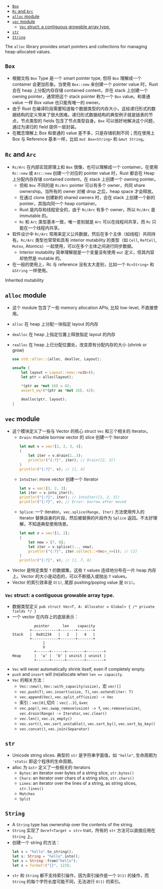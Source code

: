 - [`Box`](#box)
- [`Rc` and `Arc`](#rc-and-arc)
- [`alloc` module](#alloc-module)
- [`vec` module](#vec-module)
  - [`Vec` struct: a contiguous growable array type.](#vec-struct-a-contiguous-growable-array-type)
- [`str`](#str)
- [`String`](#string)

The `alloc` library provides smart pointers and collections for managing heap-allocated values.

## `Box`

- 根据文档 `Box` Type 是一个 smart pointer type, 但将 `Box` 理解成一个 container 会更加形象。当使用 `Box::new` 来创建一个 pointer value 时，Rust 会在 heap 上分配内存存储 contained content，并在 stack 上创建一个 owning pointer，通常把这个 stack pointer 称为一个 `Box` value。和普通 value 一样 Box value 也只能有唯一的 owner。
- 由于 Rust 在编译阶段需要知道每个数据类型的内存大小，这给递归形式的数据结构的定义带来了很大困难。递归形式数据结构的典型例子就是链表的节点，节点类型的 fields 包含了节点类型自身。`Box` 可以很好地解决这个问题，通过为递归的 field 提供一层封装。
- 在概念理解上 Box 和普通的 value 差不多，只是存储机制不同；而在使用上 Box 与 Reference 基本一样，比如 `mut Box<String>` 和 `&mut String`。

## `Rc` and `Arc`

- `Rc/Arc` 在内部实现原理上和 `Box` 很像，也可以理解成一个 container。在使用 `Rc::new` 或 `Arc::new` 创建一个对应的 pointer value 时，Rust 都会在 Heap 上分配内存存储 contained content，在 stack 上创建一个 owning pointer。
  - 但和 `Box` 不同的是 `Rc/Arc` pointer 可以有多个 owner，共同 share ownership。当所有的 owner 对被 drop 之后，heap space 才会释放。
  - 在通过 clone 创建新的 shared owners 时，会在 stack 上创建一个新的 pointer，其指向同一个 heap container。
  - Rust 是内存和线程安全的，由于 `Rc/Arc` 有多个 owner，所以 `Rc/Arc` 是 immutable 的。
  - `Rc` 和 `Arc` 类型基本一致，唯一差别就是 `Arc` 可以在线程间共享，而 `Rc` 只能在一个线程内共享。
- 软件设计中 `Rc/Arc` 常用来定义公共数据，然后在多个主体（如线程）共同持有。`Rc/Arc` 类型也常常和具有 interior mutability 的类型（如 `Cell`, `RefCell`, `Mutex`, Atomics）一起使用，可以在多个主体之间进行同步数据。
  - Interior mutability 简单理解就是一个变量没有使用 `mut` 定义，但其内容却依然是 mutable 的。
- 在一般的使用上，Rc 与 reference 没有太大差别，比如一个 `Rc<String>` 和 `&String` 一样使用。

Inherited mutability

## `alloc` module

- 这个 module 包含了一些 memory allocation APIs, 比较 low-level, 不直接使用。
- `alloc` 在 heap 上分配一块指定 layout 的内存
- `dealloc` 在 heap 上指定位置上释放指定 layout 的内存
- `realloc` 在 heap 上已分配位置处，改变原有分配内存的大小 (shrink or grow)

    ```rust
    use std::alloc::{alloc, dealloc, Layout};

    unsafe {
        let layout = Layout::new::<u16>();
        let ptr = alloc(layout);

        *(ptr as *mut 16) = 42;
        assert_eq!(*(ptr as *mut 16), 42);

        dealloc(ptr, layout);
    }
    ```

## `vec` module

- 这个模块定义了一些与 Vector 的核心 struct `Vec` 和三个相关的 Iterator。
  - `Drain`: mutable borrow vector 的 slice 创建一个 Iterator
    ```rust
    let mut v = vec![1, 2, 3, 4];
    {
        let iter = v.drain(1..3);
        println!("{:?}", iter); // Drain([2, 3])
    }
    println!("{:?}", v); // [1, 4]
    ```
  - `IntoIter`: move vector 创建一个 Iterator
    ```rust
    let v = vec![1, 2, 3];
    let iter = v.into_iter();
    println!("{:?}", iter); // IntoIter([1, 2, 3])
    println!("{:?}", v); // Error: borrow after moved
    ```
  - `Splice`: 一个 iterator。`vec.splice(Range, Iter)` 方法使用传入的 Iterator 替换自身的片段，然后被替换的片段作为 `Splice` 返回。不太好理解，不知道典型使用场景。
    ```rust
    let mut v = vec![1, 2];
    {
        let new = [7, 8];
        let iter = v.splice(1.., new);
        println!("{:?}", iter.collect::<Vec<_>>()); // [2]
    }
    println!("{:?}", v); // [1, 7, 8]
    ```
- Vector 是特定类型 `T` 的数据集，这些 `T` values 连续地分布在一片 heap 内存上。Vector 的大小是动态的，可以不断插入或抛出 `T` values。
- Vector 的索引效率是 `O(1)`, 尾部 pushing/poping value 是 `O(1)`。

### `Vec` struct: a contiguous growable array type.

- 数据类型定义 `pub struct Vec<T, A: Allocator = Global> { /* private fields */ }`
- 一个 vector 在内存上的底层表示：
    ```
              pointer      len    capacity
            +------------+-------+-------+
    Stack   |  0x01234   |   2   |   4   |
            +------------+-------+-------+
                  |
                  V
              +------+------+--------+--------+
    Heap      |  'a' |  'b' | uninit | uninit |
              +------+------+--------+--------+
    ```
- `Vec` will never automatically shrink itself, even if completely empty.
- `push` and `insert` will (re)allocate when `len == capacity`.
- `Vec` 的相关方法：
  - `Vec::new()`, `Vec::with_capacity(usize)`，宏 `vec![]`
  - `vec.push(T)`, `vec.insert(usize, T)`, `vec.extend(iter: T)`
  - `vec.append(Vec)`, `vec.split_off(usize) -> Vec`
  - 索引：`vec[0]`,切片：`vec[..3]`, `&vec`
  - `vec.pop()`, `vec.swap_remove(usize) -> T`, `vec.remove(usize)`, `vec.drain(Range) -> Iterator`, `vec.clear()`
  - `vec.len()`, `vec.is_empty()`
  - `vec.sort()`, `vec.sort_unstable()`, `vec.sort_by()`, `vec.sort_by_key()`
  - `vec.concat()`, `vec.join(Separator)`

## `str`

- Unicode string slices. 典型的 `str` 是字符串字面值，如 `"hello"`, 生命周期为 `'static` 即这个程序的生命周期。
- alloc 为 `&str` 定义了一些相关的 iterators
  - `Bytes`: an iterator over bytes of a string slice, `str.bytes()`
  - `Chars`: an iterator over chars of a string slice, `str.chars()`
  - `Lines`: an iterator over the lines of a string, as string slices, `str.lines()`
  - `Matches`
  - `Split`

## `String`

- A `String` type has ownership over the contents of the string. 
- `String` 实现了 `Deref<Target = str>` trait，所有的 `str` 方法可以直接应用在 `String` 上。
- 创建一个 string 的方法：
    ```rust
    let s = "hello".to_string();
    let s: String = "hello".into();
    let s = String::from("hello");
    let s = format!("{}", 123);
    ```
- `str` 和 `String` 都不支持索引操作，因为索引操作是一个 `O(1)` 的操作，而 `String` 的每个字符长度可能不同，无法进行 `O(1)` 的索引。